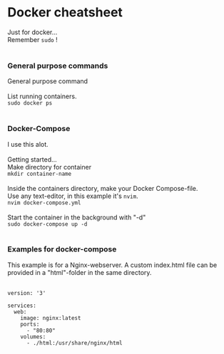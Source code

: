 # Docker cheatsheet
Just for docker... <br />
Remember `sudo` !
<br />
<br />

### General purpose commands
General purpose command
<br />
<br />
List running containers.
<br />
`sudo docker ps`
<br />
<br />

### Docker-Compose
I use this alot.
<br />
<br />
Getting started...
<br />
Make directory for container
<br />
`mkdir container-name`
<br />
<br />
Inside the containers directory, make your Docker Compose-file. <br />
Use any text-editor, in this example it's `nvim`.
<br />
`nvim docker-compose.yml`
<br />
<br />
Start the container in the background with "-d"
<br />
`sudo docker-compose up -d`
<br />
<br />

### Examples for docker-compose
This example is for a Nginx-webserver. A custom index.html file can be provided in a "html"-folder in the same directory.
<br />
<br />
```docker
version: '3'

services:
  web:
    image: nginx:latest
    ports:
      - "80:80"
    volumes:
      - ./html:/usr/share/nginx/html
```
<br />
<br />
